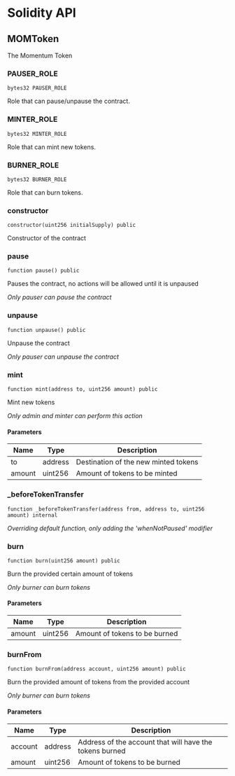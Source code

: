 # Solidity API

## MOMToken

The Momentum Token

### PAUSER_ROLE

```solidity
bytes32 PAUSER_ROLE
```

Role that can pause/unpause the contract.

### MINTER_ROLE

```solidity
bytes32 MINTER_ROLE
```

Role that can mint new tokens.

### BURNER_ROLE

```solidity
bytes32 BURNER_ROLE
```

Role that can burn tokens.

### constructor

```solidity
constructor(uint256 initialSupply) public
```

Constructor of the contract

### pause

```solidity
function pause() public
```

Pauses the contract, no actions will be allowed until it is unpaused

_Only pauser can pause the contract_

### unpause

```solidity
function unpause() public
```

Unpause the contract

_Only pauser can unpause the contract_

### mint

```solidity
function mint(address to, uint256 amount) public
```

Mint new tokens

_Only admin and minter can perform this action_

#### Parameters

| Name | Type | Description |
| ---- | ---- | ----------- |
| to | address | Destination of the new minted tokens |
| amount | uint256 | Amount of tokens to be minted |

### _beforeTokenTransfer

```solidity
function _beforeTokenTransfer(address from, address to, uint256 amount) internal
```

_Overriding default function, only adding the 'whenNotPaused' modifier_

### burn

```solidity
function burn(uint256 amount) public
```

Burn the provided certain amount of tokens

_Only burner can burn tokens_

#### Parameters

| Name | Type | Description |
| ---- | ---- | ----------- |
| amount | uint256 | Amount of tokens to be burned |

### burnFrom

```solidity
function burnFrom(address account, uint256 amount) public
```

Burn the provided amount of tokens from the provided account

_Only burner can burn tokens_

#### Parameters

| Name | Type | Description |
| ---- | ---- | ----------- |
| account | address | Address of the account that will have the tokens burned |
| amount | uint256 | Amount of tokens to be burned |

